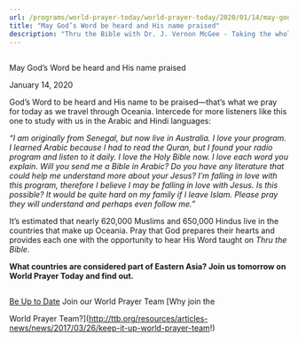 ```yaml
---
url: /programs/world-prayer-today/world-prayer-today/2020/01/14/may-god-s-word-be-heard-and-his-name-praised
title: "May God’s Word be heard and His name praised"
description: "Thru the Bible with Dr. J. Vernon McGee - Taking the whole Word to the whole world"
---
```







## 
 May God’s Word be heard and His name praised


January 14, 2020




God’s Word to be heard and His name to be praised—that’s what we pray for today as we travel through Oceania. Intercede for more listeners like this one to study with us in the Arabic and Hindi languages:


*“I am originally from Senegal, but now live in Australia. I love your program. I learned Arabic because I had to read the Quran, but I found your radio program and listen to it daily. I love the Holy Bible now. I love each word you explain. Will you send me a Bible in Arabic? Do you have any literature that could help me understand more about your Jesus? I’m falling in love with this program, therefore I believe I may be falling in love with Jesus. Is this possible? It would be quite hard on my family if I leave Islam. Please pray they will understand and perhaps even follow me.”*


It’s estimated that nearly 620,000 Muslims and 650,000 Hindus live in the countries that make up Oceania. Pray that God prepares their hearts and provides each one with the opportunity to hear His Word taught on *Thru the Bible*.


**What countries are considered part of Eastern Asia? Join us tomorrow on World Prayer Today and find out.**







## 




[Be Up to Date](http://feeds.feedburner.com/WorldPrayerToday "World Prayer Today RSS Feed")
Join our World Prayer Team
[Why join the  

World Prayer Team?](http://ttb.org/resources/articles-news/news/2017/03/26/keep-it-up-world-prayer-team!)




